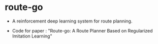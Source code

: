 # route-go
* A reinforcement deep learning system for route planning.

* Code for paper : "Route-go: A Route Planner Based on Regularized Imitation Learning"
